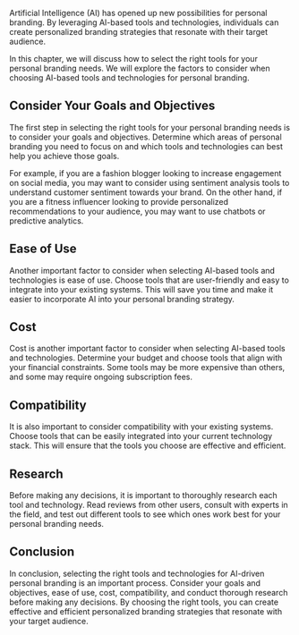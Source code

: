 
Artificial Intelligence (AI) has opened up new possibilities for personal branding. By leveraging AI-based tools and technologies, individuals can create personalized branding strategies that resonate with their target audience.

In this chapter, we will discuss how to select the right tools for your personal branding needs. We will explore the factors to consider when choosing AI-based tools and technologies for personal branding.

Consider Your Goals and Objectives
----------------------------------

The first step in selecting the right tools for your personal branding needs is to consider your goals and objectives. Determine which areas of personal branding you need to focus on and which tools and technologies can best help you achieve those goals.

For example, if you are a fashion blogger looking to increase engagement on social media, you may want to consider using sentiment analysis tools to understand customer sentiment towards your brand. On the other hand, if you are a fitness influencer looking to provide personalized recommendations to your audience, you may want to use chatbots or predictive analytics.

Ease of Use
-----------

Another important factor to consider when selecting AI-based tools and technologies is ease of use. Choose tools that are user-friendly and easy to integrate into your existing systems. This will save you time and make it easier to incorporate AI into your personal branding strategy.

Cost
----

Cost is another important factor to consider when selecting AI-based tools and technologies. Determine your budget and choose tools that align with your financial constraints. Some tools may be more expensive than others, and some may require ongoing subscription fees.

Compatibility
-------------

It is also important to consider compatibility with your existing systems. Choose tools that can be easily integrated into your current technology stack. This will ensure that the tools you choose are effective and efficient.

Research
--------

Before making any decisions, it is important to thoroughly research each tool and technology. Read reviews from other users, consult with experts in the field, and test out different tools to see which ones work best for your personal branding needs.

Conclusion
----------

In conclusion, selecting the right tools and technologies for AI-driven personal branding is an important process. Consider your goals and objectives, ease of use, cost, compatibility, and conduct thorough research before making any decisions. By choosing the right tools, you can create effective and efficient personalized branding strategies that resonate with your target audience.
